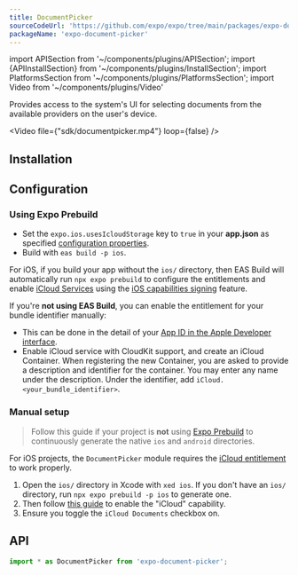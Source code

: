 ```yaml
---
title: DocumentPicker
sourceCodeUrl: 'https://github.com/expo/expo/tree/main/packages/expo-document-picker'
packageName: 'expo-document-picker'
---
```


import APISection from '~/components/plugins/APISection';
import {APIInstallSection} from '~/components/plugins/InstallSection';
import PlatformsSection from '~/components/plugins/PlatformsSection';
import Video from '~/components/plugins/Video'

Provides access to the system's UI for selecting documents from the available providers on the user's device.

<Video file={"sdk/documentpicker.mp4"} loop={false} />

<PlatformsSection android emulator ios simulator web />

## Installation

<APIInstallSection />

## Configuration

### Using Expo Prebuild

- Set the `expo.ios.usesIcloudStorage` key to `true` in your **app.json** as specified [configuration properties](/versions/latest/config/app/#usesicloudstorage).
- Build with `eas build -p ios`.

For iOS, if you build your app without the `ios/` directory, then EAS Build will automatically run `npx expo prebuild` to configure the entitlements and enable [iCloud Services][icloud-entitlement] using the [iOS capabilities signing](/build-reference/ios-capabilities) feature.

If you're **not using EAS Build**, you can enable the entitlement for your bundle identifier manually:

- This can be done in the detail of your [App ID in the Apple Developer interface](https://developer.apple.com/account/ios/identifier/bundle).
- Enable iCloud service with CloudKit support, and create an iCloud Container. When registering the new Container, you are asked to provide a description and identifier for the container. You may enter any name under the description. Under the identifier, add `iCloud.<your_bundle_identifier>`.

### Manual setup

> Follow this guide if your project is **not** using [Expo Prebuild](/workflow/prebuild) to continuously generate the native `ios` and `android` directories.

For iOS projects, the `DocumentPicker` module requires the [iCloud entitlement][icloud-entitlement] to work properly.

1. Open the `ios/` directory in Xcode with `xed ios`. If you don't have an `ios/` directory, run `npx expo prebuild -p ios` to generate one.
2. Then follow [this guide][apple-enable-capability] to enable the "iCloud" capability.
3. Ensure you toggle the `iCloud Documents` checkbox on.

[apple-enable-capability]: https://help.apple.com/xcode/mac/current/#/dev88ff319e7
[icloud-entitlement]: https://developer.apple.com/documentation/bundleresources/entitlements/com_apple_developer_icloud-services

## API

```js
import * as DocumentPicker from 'expo-document-picker';
```

<APISection packageName="expo-document-picker" apiName="DocumentPicker" />
